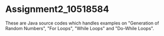 # Assignment2_10518584
These are Java source codes which handles examples on "Generation of Random Numbers",
"For Loops", "While Loops" and "Do-While Loops".
